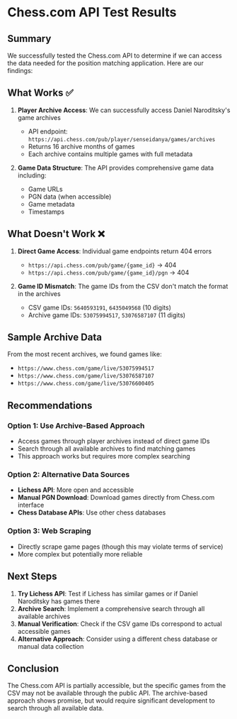 # Chess.com API Test Results

## Summary

We successfully tested the Chess.com API to determine if we can access the data needed for the position matching application. Here are our findings:

## What Works ✅

1. **Player Archive Access**: We can successfully access Daniel Naroditsky's game archives
   - API endpoint: `https://api.chess.com/pub/player/senseidanya/games/archives`
   - Returns 16 archive months of games
   - Each archive contains multiple games with full metadata

2. **Game Data Structure**: The API provides comprehensive game data including:
   - Game URLs
   - PGN data (when accessible)
   - Game metadata
   - Timestamps

## What Doesn't Work ❌

1. **Direct Game Access**: Individual game endpoints return 404 errors
   - `https://api.chess.com/pub/game/{game_id}` → 404
   - `https://api.chess.com/pub/game/{game_id}/pgn` → 404

2. **Game ID Mismatch**: The game IDs from the CSV don't match the format in the archives
   - CSV game IDs: `5640593191`, `6435049568` (10 digits)
   - Archive game IDs: `53075994517`, `53076587107` (11 digits)

## Sample Archive Data

From the most recent archives, we found games like:
- `https://www.chess.com/game/live/53075994517`
- `https://www.chess.com/game/live/53076587107`
- `https://www.chess.com/game/live/53076600405`

## Recommendations

### Option 1: Use Archive-Based Approach
- Access games through player archives instead of direct game IDs
- Search through all available archives to find matching games
- This approach works but requires more complex searching

### Option 2: Alternative Data Sources
- **Lichess API**: More open and accessible
- **Manual PGN Download**: Download games directly from Chess.com interface
- **Chess Database APIs**: Use other chess databases

### Option 3: Web Scraping
- Directly scrape game pages (though this may violate terms of service)
- More complex but potentially more reliable

## Next Steps

1. **Try Lichess API**: Test if Lichess has similar games or if Daniel Naroditsky has games there
2. **Archive Search**: Implement a comprehensive search through all available archives
3. **Manual Verification**: Check if the CSV game IDs correspond to actual accessible games
4. **Alternative Approach**: Consider using a different chess database or manual data collection

## Conclusion

The Chess.com API is partially accessible, but the specific games from the CSV may not be available through the public API. The archive-based approach shows promise, but would require significant development to search through all available data.
